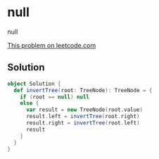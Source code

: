 # null

null

[This problem on leetcode.com](https://leetcode.com/problems/invert-binary-tree)

## Solution

```scala
object Solution {
  def invertTree(root: TreeNode): TreeNode = {
    if (root == null) null
    else {
      var result = new TreeNode(root.value)
      result.left = invertTree(root.right)
      result.right = invertTree(root.left)
      result
    }
  }
}
```
